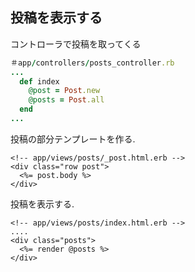 ## 投稿を表示する

コントローラで投稿を取ってくる

```ruby
＃app/controllers/posts_controller.rb
...
  def index
    @post = Post.new
    @posts = Post.all
  end
...
```

投稿の部分テンプレートを作る.

```
<!-- app/views/posts/_post.html.erb -->
<div class="row post">
  <%= post.body %>
</div>
```

投稿を表示する.

```
<!-- app/views/posts/index.html.erb -->
....
<div class="posts">
  <%= render @posts %>
</div>
```
